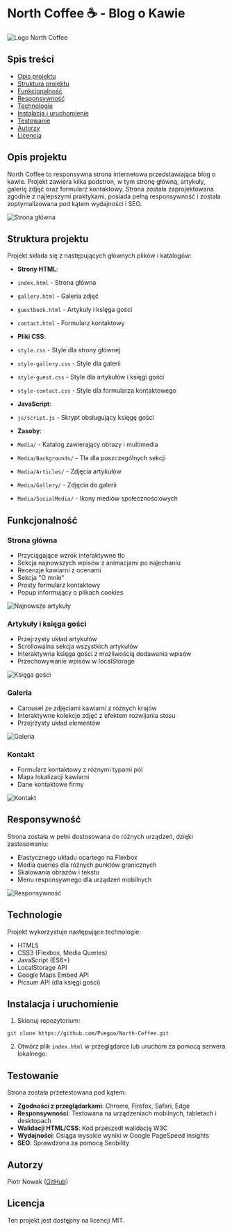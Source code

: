 # North Coffee ☕ - Blog o Kawie

![Logo North Coffee](Docs/Images/logo.png)

## Spis treści
- [Opis projektu](#opis-projektu)
- [Struktura projektu](#struktura-projektu)
- [Funkcjonalność](#funkcjonalność)
- [Responsywność](#responsywność)
- [Technologie](#technologie)
- [Instalacja i uruchomienie](#instalacja-i-uruchomienie)
- [Testowanie](#testowanie)
- [Autorzy](#autorzy)
- [Licencja](#licencja)

## Opis projektu

North Coffee to responsywna strona internetowa przedstawiająca blog o kawie. Projekt zawiera kilka podstron, w tym stronę główną, artykuły, galerię zdjęć oraz formularz kontaktowy. Strona została zaprojektowana zgodnie z najlepszymi praktykami, posiada pełną responsywność i została zoptymalizowana pod kątem wydajności i SEO.

![Strona główna](Docs/Images/home.png)

## Struktura projektu

Projekt składa się z następujących głównych plików i katalogów:

- **Strony HTML**:
 - `index.html` - Strona główna
 - `gallery.html` - Galeria zdjęć
 - `guestbook.html` - Artykuły i księga gości
 - `contact.html` - Formularz kontaktowy

- **Pliki CSS**:
 - `style.css` - Style dla strony głównej
 - `style-gallery.css` - Style dla galerii
 - `style-guest.css` - Style dla artykułów i księgi gości
 - `style-contact.css` - Style dla formularza kontaktowego

- **JavaScript**:
 - `js/script.js` - Skrypt obsługujący księgę gości

- **Zasoby**:
 - `Media/` - Katalog zawierający obrazy i multimedia
 - `Media/Backgrounds/` - Tła dla poszczególnych sekcji
 - `Media/Articles/` - Zdjęcia artykułów
 - `Media/Gallery/` - Zdjęcia do galerii
 - `Media/SocialMedia/` - Ikony mediów społecznościowych

## Funkcjonalność

### Strona główna
- Przyciągające wzrok interaktywne tło
- Sekcja najnowszych wpisów z animacjami po najechaniu
- Recenzje kawiarni z ocenami
- Sekcja "O mnie"
- Prosty formularz kontaktowy
- Popup informujący o plikach cookies

![Najnowsze artykuły](Docs/Images/articles.png)

### Artykuły i księga gości
- Przejrzysty układ artykułów
- Scrollowalna sekcja wszystkich artykułów
- Interaktywna księga gości z możliwością dodawania wpisów
- Przechowywanie wpisów w localStorage

![Księga gości](Docs/Images/guestbook.png)

### Galeria
- Carousel ze zdjęciami kawiarni z różnych krajów
- Interaktywne kolekcje zdjęć z efektem rozwijania stosu
- Przejrzysty układ elementów

![Galeria](Docs/Images/gallery.png)

### Kontakt
- Formularz kontaktowy z różnymi typami pól
- Mapa lokalizacji kawiarni
- Dane kontaktowe firmy

![Kontakt](Docs/Images/contact.png)

## Responsywność

Strona została w pełni dostosowana do różnych urządzeń, dzięki zastosowaniu:
- Elastycznego układu opartego na Flexbox
- Media queries dla różnych punktów granicznych
- Skalowania obrazów i tekstu
- Menu responsywnego dla urządzeń mobilnych

![Responsywność](Docs/Images/responsive.png)

## Technologie

Projekt wykorzystuje następujące technologie:

- HTML5
- CSS3 (Flexbox, Media Queries)
- JavaScript (ES6+)
- LocalStorage API
- Google Maps Embed API
- Picsum API (dla księgi gości)

## Instalacja i uruchomienie

1. Sklonuj repozytorium:

`git clone https://github.com/Puegoo/North-Coffee.git`

2. Otwórz plik `index.html` w przeglądarce lub uruchom za pomocą serwera lokalnego:

## Testowanie

Strona została przetestowana pod kątem:

- **Zgodności z przeglądarkami**: Chrome, Firefox, Safari, Edge
- **Responsywności**: Testowana na urządzeniach mobilnych, tabletach i desktopach
- **Walidacji HTML/CSS**: Kod przeszedł walidację W3C
- **Wydajności**: Osiąga wysokie wyniki w Google PageSpeed Insights
- **SEO**: Sprawdzona za pomocą Seobility

## Autorzy

Piotr Nowak ([GitHub](https://github.com/Puegoo))

## Licencja

Ten projekt jest dostępny na licencji MIT.